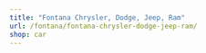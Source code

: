 ```yaml
---
title: "Fontana Chrysler, Dodge, Jeep, Ram"
url: /fontana/fontana-chrysler-dodge-jeep-ram/
shop: car
---
```

